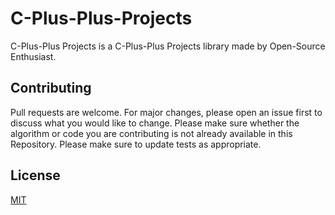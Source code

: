 # C-Plus-Plus-Projects
C-Plus-Plus Projects is a C-Plus-Plus Projects library made by Open-Source Enthusiast.

## Contributing
Pull requests are welcome. For major changes, please open an issue first to discuss what you would like to change.
Please make sure whether the algorithm or code you are contributing is not already available in this Repository.
Please make sure to update tests as appropriate.

## License
[MIT](https://choosealicense.com/licenses/mit/)